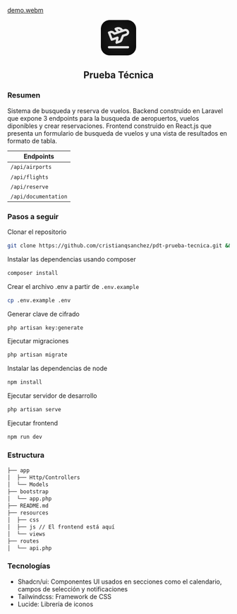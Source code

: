 [demo.webm](https://github.com/user-attachments/assets/f3f97bd9-cee5-4b5d-a25f-b3fa2257a7a1)

<div align="center">
    <img src="docs/ico.png" alt="Logo" width="80" height="80">
    <div>
    </div>
    <h2>Prueba Técnica</h2>
</div>

### Resumen
Sistema de busqueda y reserva de vuelos. Backend construido en Laravel que expone 3
endpoints para la busqueda de aeropuertos, vuelos diponibles y crear reservaciones.
Frontend construido en React.js que presenta un formulario de busqueda de vuelos y una
vista de resultados en formato de tabla.

| Endpoints               |
| ----------------------- |
| ``/api/airports``       |
| ``/api/flights``        |
| ``/api/reserve``        |
| ``/api/documentation``  |

### Pasos a seguir

Clonar el repositorio
```bash
git clone https://github.com/cristianqsanchez/pdt-prueba-tecnica.git && cd pdt-prueba-tecnica
```

Instalar las dependencias usando composer
```bash
composer install
```

Crear el archivo .env a partir de ``.env.example``
```bash
cp .env.example .env
```

Generar clave de cifrado
```bash
php artisan key:generate
```

Ejecutar migraciones
```bash
php artisan migrate
```

Instalar las dependencias de node
```bash
npm install
```

Ejecutar servidor de desarrollo
```bash
php artisan serve
```

Ejecutar frontend
```bash
npm run dev
```

### Estructura

```text
├── app
│  ├── Http/Controllers
│  └── Models
├── bootstrap
│  └── app.php 
├── README.md
├── resources
│  ├── css
│  ├── js // El frontend está aquí
│  └── views
├── routes
│  └── api.php
```

### Tecnologías

- Shadcn/ui: Componentes UI usados en secciones como el calendario, campos de selección y notificaciones
- Tailwindcss: Framework de CSS
- Lucide: Librería de iconos 
